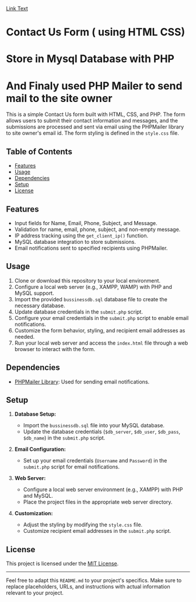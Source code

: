 
[Link Text](https://www.youtube.com/watch?v=rCPJtXR7wYo)







# Contact Us Form ( using HTML CSS)

# Store in Mysql Database with PHP

# And Finaly used PHP Mailer to send mail to the site owner

This is a simple Contact Us form built with HTML, CSS, and PHP. The form allows users to submit their contact information and messages, and the submissions are processed and sent via email using the PHPMailer library to site owner's email id. The form styling is defined in the `style.css` file.

## Table of Contents

- [Features](#features)
- [Usage](#usage)
- [Dependencies](#dependencies)
- [Setup](#setup)
- [License](#license)

## Features

- Input fields for Name, Email, Phone, Subject, and Message.
- Validation for name, email, phone, subject, and non-empty message.
- IP address tracking using the `get_client_ip()` function.
- MySQL database integration to store submissions.
- Email notifications sent to specified recipients using PHPMailer.

## Usage

1. Clone or download this repository to your local environment.
2. Configure a local web server (e.g., XAMPP, WAMP) with PHP and MySQL support.
3. Import the provided `bussinessdb.sql` database file to create the necessary database.
4. Update database credentials in the `submit.php` script.
5. Configure your email credentials in the `submit.php` script to enable email notifications.
6. Customize the form behavior, styling, and recipient email addresses as needed.
7. Run your local web server and access the `index.html` file through a web browser to interact with the form.

## Dependencies

- [PHPMailer Library](https://github.com/PHPMailer/PHPMailer): Used for sending email notifications.

## Setup

1. **Database Setup:**

   - Import the `bussinessdb.sql` file into your MySQL database.
   - Update the database credentials (`$db_server`, `$db_user`, `$db_pass`, `$db_name`) in the `submit.php` script.

2. **Email Configuration:**

   - Set up your email credentials (`Username` and `Password`) in the `submit.php` script for email notifications.

3. **Web Server:**

   - Configure a local web server environment (e.g., XAMPP) with PHP and MySQL.
   - Place the project files in the appropriate web server directory.

4. **Customization:**
   - Adjust the styling by modifying the `style.css` file.
   - Customize recipient email addresses in the `submit.php` script.

## License

This project is licensed under the [MIT License](LICENSE).

---

Feel free to adapt this `README.md` to your project's specifics. Make sure to replace placeholders, URLs, and instructions with actual information relevant to your project.
